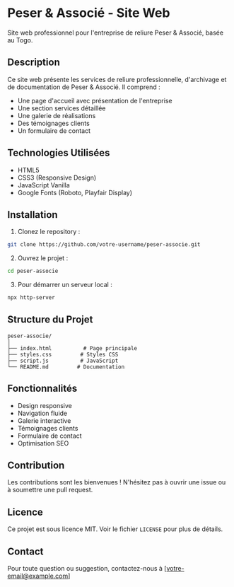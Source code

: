 # Peser & Associé - Site Web

Site web professionnel pour l'entreprise de reliure Peser & Associé, basée au Togo.

## Description

Ce site web présente les services de reliure professionnelle, d'archivage et de documentation de Peser & Associé. Il comprend :
- Une page d'accueil avec présentation de l'entreprise
- Une section services détaillée
- Une galerie de réalisations
- Des témoignages clients
- Un formulaire de contact

## Technologies Utilisées

- HTML5
- CSS3 (Responsive Design)
- JavaScript Vanilla
- Google Fonts (Roboto, Playfair Display)

## Installation

1. Clonez le repository :
```bash
git clone https://github.com/votre-username/peser-associe.git
```

2. Ouvrez le projet :
```bash
cd peser-associe
```

3. Pour démarrer un serveur local :
```bash
npx http-server
```

## Structure du Projet

```
peser-associe/
│
├── index.html          # Page principale
├── styles.css         # Styles CSS
├── script.js          # JavaScript
└── README.md         # Documentation
```

## Fonctionnalités

- Design responsive
- Navigation fluide
- Galerie interactive
- Témoignages clients
- Formulaire de contact
- Optimisation SEO

## Contribution

Les contributions sont les bienvenues ! N'hésitez pas à ouvrir une issue ou à soumettre une pull request.

## Licence

Ce projet est sous licence MIT. Voir le fichier `LICENSE` pour plus de détails.

## Contact

Pour toute question ou suggestion, contactez-nous à [votre-email@example.com] 